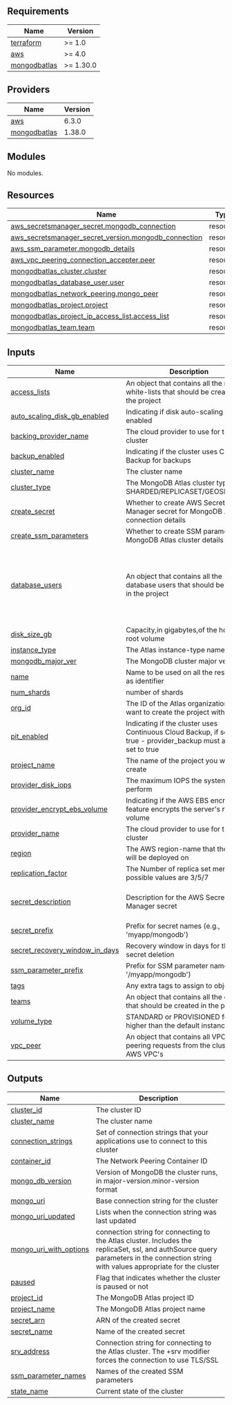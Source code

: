 <!-- BEGIN_TF_DOCS -->
## Requirements

| Name | Version |
|------|---------|
| <a name="requirement_terraform"></a> [terraform](#requirement\_terraform) | >= 1.0 |
| <a name="requirement_aws"></a> [aws](#requirement\_aws) | >= 4.0 |
| <a name="requirement_mongodbatlas"></a> [mongodbatlas](#requirement\_mongodbatlas) | >= 1.30.0 |

## Providers

| Name | Version |
|------|---------|
| <a name="provider_aws"></a> [aws](#provider\_aws) | 6.3.0 |
| <a name="provider_mongodbatlas"></a> [mongodbatlas](#provider\_mongodbatlas) | 1.38.0 |

## Modules

No modules.

## Resources

| Name | Type |
|------|------|
| [aws_secretsmanager_secret.mongodb_connection](https://registry.terraform.io/providers/hashicorp/aws/latest/docs/resources/secretsmanager_secret) | resource |
| [aws_secretsmanager_secret_version.mongodb_connection](https://registry.terraform.io/providers/hashicorp/aws/latest/docs/resources/secretsmanager_secret_version) | resource |
| [aws_ssm_parameter.mongodb_details](https://registry.terraform.io/providers/hashicorp/aws/latest/docs/resources/ssm_parameter) | resource |
| [aws_vpc_peering_connection_accepter.peer](https://registry.terraform.io/providers/hashicorp/aws/latest/docs/resources/vpc_peering_connection_accepter) | resource |
| [mongodbatlas_cluster.cluster](https://registry.terraform.io/providers/mongodb/mongodbatlas/latest/docs/resources/cluster) | resource |
| [mongodbatlas_database_user.user](https://registry.terraform.io/providers/mongodb/mongodbatlas/latest/docs/resources/database_user) | resource |
| [mongodbatlas_network_peering.mongo_peer](https://registry.terraform.io/providers/mongodb/mongodbatlas/latest/docs/resources/network_peering) | resource |
| [mongodbatlas_project.project](https://registry.terraform.io/providers/mongodb/mongodbatlas/latest/docs/resources/project) | resource |
| [mongodbatlas_project_ip_access_list.access_list](https://registry.terraform.io/providers/mongodb/mongodbatlas/latest/docs/resources/project_ip_access_list) | resource |
| [mongodbatlas_team.team](https://registry.terraform.io/providers/mongodb/mongodbatlas/latest/docs/resources/team) | resource |

## Inputs

| Name | Description | Type | Default | Required |
|------|-------------|------|---------|:--------:|
| <a name="input_access_lists"></a> [access\_lists](#input\_access\_lists) | An object that contains all the network white-lists that should be created in the project | `map(any)` | `{}` | no |
| <a name="input_auto_scaling_disk_gb_enabled"></a> [auto\_scaling\_disk\_gb\_enabled](#input\_auto\_scaling\_disk\_gb\_enabled) | Indicating if disk auto-scaling is enabled | `bool` | `true` | no |
| <a name="input_backing_provider_name"></a> [backing\_provider\_name](#input\_backing\_provider\_name) | The cloud provider to use for the cluster | `string` | `null` | no |
| <a name="input_backup_enabled"></a> [backup\_enabled](#input\_backup\_enabled) | Indicating if the cluster uses Cloud Backup for backups | `bool` | `true` | no |
| <a name="input_cluster_name"></a> [cluster\_name](#input\_cluster\_name) | The cluster name | `string` | n/a | yes |
| <a name="input_cluster_type"></a> [cluster\_type](#input\_cluster\_type) | The MongoDB Atlas cluster type - SHARDED/REPLICASET/GEOSHARDED | `string` | n/a | yes |
| <a name="input_create_secret"></a> [create\_secret](#input\_create\_secret) | Whether to create AWS Secrets Manager secret for MongoDB Atlas connection details | `bool` | `false` | no |
| <a name="input_create_ssm_parameters"></a> [create\_ssm\_parameters](#input\_create\_ssm\_parameters) | Whether to create SSM parameters for MongoDB Atlas cluster details | `bool` | `false` | no |
| <a name="input_database_users"></a> [database\_users](#input\_database\_users) | An object that contains all the database users that should be created in the project | <pre>map(object({<br>    username = string<br>    password = string<br>    role = object({<br>      role_name     = string<br>      database_name = string<br>    })<br>  }))</pre> | `{}` | no |
| <a name="input_disk_size_gb"></a> [disk\_size\_gb](#input\_disk\_size\_gb) | Capacity,in gigabytes,of the host's root volume | `number` | `null` | no |
| <a name="input_instance_type"></a> [instance\_type](#input\_instance\_type) | The Atlas instance-type name | `string` | n/a | yes |
| <a name="input_mongodb_major_ver"></a> [mongodb\_major\_ver](#input\_mongodb\_major\_ver) | The MongoDB cluster major version | `number` | n/a | yes |
| <a name="input_name"></a> [name](#input\_name) | Name to be used on all the resources as identifier | `string` | `""` | no |
| <a name="input_num_shards"></a> [num\_shards](#input\_num\_shards) | number of shards | `number` | n/a | yes |
| <a name="input_org_id"></a> [org\_id](#input\_org\_id) | The ID of the Atlas organization you want to create the project within | `string` | n/a | yes |
| <a name="input_pit_enabled"></a> [pit\_enabled](#input\_pit\_enabled) | Indicating if the cluster uses Continuous Cloud Backup, if set to true - provider\_backup must also be set to true | `bool` | `false` | no |
| <a name="input_project_name"></a> [project\_name](#input\_project\_name) | The name of the project you want to create | `string` | n/a | yes |
| <a name="input_provider_disk_iops"></a> [provider\_disk\_iops](#input\_provider\_disk\_iops) | The maximum IOPS the system can perform | `number` | `null` | no |
| <a name="input_provider_encrypt_ebs_volume"></a> [provider\_encrypt\_ebs\_volume](#input\_provider\_encrypt\_ebs\_volume) | Indicating if the AWS EBS encryption feature encrypts the server's root volume | `bool` | `false` | no |
| <a name="input_provider_name"></a> [provider\_name](#input\_provider\_name) | The cloud provider to use for the cluster | `string` | `null` | no |
| <a name="input_region"></a> [region](#input\_region) | The AWS region-name that the cluster will be deployed on | `string` | n/a | yes |
| <a name="input_replication_factor"></a> [replication\_factor](#input\_replication\_factor) | The Number of replica set members, possible values are 3/5/7 | `number` | `null` | no |
| <a name="input_secret_description"></a> [secret\_description](#input\_secret\_description) | Description for the AWS Secrets Manager secret | `string` | `"MongoDB Atlas cluster connection details"` | no |
| <a name="input_secret_prefix"></a> [secret\_prefix](#input\_secret\_prefix) | Prefix for secret names (e.g., 'myapp/mongodb') | `string` | `""` | no |
| <a name="input_secret_recovery_window_in_days"></a> [secret\_recovery\_window\_in\_days](#input\_secret\_recovery\_window\_in\_days) | Recovery window in days for the secret deletion | `number` | `7` | no |
| <a name="input_ssm_parameter_prefix"></a> [ssm\_parameter\_prefix](#input\_ssm\_parameter\_prefix) | Prefix for SSM parameter names (e.g., '/myapp/mongodb') | `string` | `""` | no |
| <a name="input_tags"></a> [tags](#input\_tags) | Any extra tags to assign to objects | `map(any)` | `{}` | no |
| <a name="input_teams"></a> [teams](#input\_teams) | An object that contains all the groups that should be created in the project | `map(any)` | `{}` | no |
| <a name="input_volume_type"></a> [volume\_type](#input\_volume\_type) | STANDARD or PROVISIONED for IOPS higher than the default instance IOPS | `string` | `null` | no |
| <a name="input_vpc_peer"></a> [vpc\_peer](#input\_vpc\_peer) | An object that contains all VPC peering requests from the cluster to AWS VPC's | `map(any)` | `{}` | no |

## Outputs

| Name | Description |
|------|-------------|
| <a name="output_cluster_id"></a> [cluster\_id](#output\_cluster\_id) | The cluster ID |
| <a name="output_cluster_name"></a> [cluster\_name](#output\_cluster\_name) | The cluster name |
| <a name="output_connection_strings"></a> [connection\_strings](#output\_connection\_strings) | Set of connection strings that your applications use to connect to this cluster |
| <a name="output_container_id"></a> [container\_id](#output\_container\_id) | The Network Peering Container ID |
| <a name="output_mongo_db_version"></a> [mongo\_db\_version](#output\_mongo\_db\_version) | Version of MongoDB the cluster runs, in major-version.minor-version format |
| <a name="output_mongo_uri"></a> [mongo\_uri](#output\_mongo\_uri) | Base connection string for the cluster |
| <a name="output_mongo_uri_updated"></a> [mongo\_uri\_updated](#output\_mongo\_uri\_updated) | Lists when the connection string was last updated |
| <a name="output_mongo_uri_with_options"></a> [mongo\_uri\_with\_options](#output\_mongo\_uri\_with\_options) | connection string for connecting to the Atlas cluster. Includes the replicaSet, ssl, and authSource query parameters in the connection string with values appropriate for the cluster |
| <a name="output_paused"></a> [paused](#output\_paused) | Flag that indicates whether the cluster is paused or not |
| <a name="output_project_id"></a> [project\_id](#output\_project\_id) | The MongoDB Atlas project ID |
| <a name="output_project_name"></a> [project\_name](#output\_project\_name) | The MongoDB Atlas project name |
| <a name="output_secret_arn"></a> [secret\_arn](#output\_secret\_arn) | ARN of the created secret |
| <a name="output_secret_name"></a> [secret\_name](#output\_secret\_name) | Name of the created secret |
| <a name="output_srv_address"></a> [srv\_address](#output\_srv\_address) | Connection string for connecting to the Atlas cluster. The +srv modifier forces the connection to use TLS/SSL |
| <a name="output_ssm_parameter_names"></a> [ssm\_parameter\_names](#output\_ssm\_parameter\_names) | Names of the created SSM parameters |
| <a name="output_state_name"></a> [state\_name](#output\_state\_name) | Current state of the cluster |
<!-- END_TF_DOCS -->